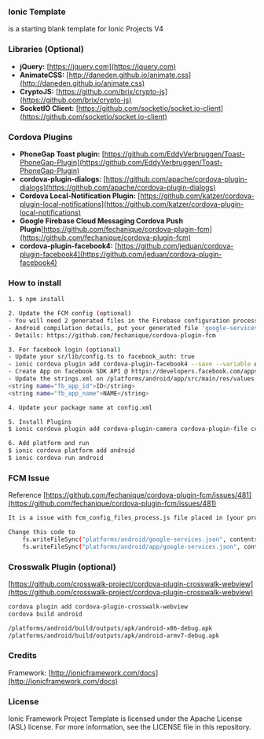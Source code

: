 ### Ionic Template
is a starting blank template for Ionic Projects V4

### Libraries (Optional)
* **jQuery:** [https://jquery.com](https://jquery.com)
* **AnimateCSS:** [http://daneden.github.io/animate.css](http://daneden.github.io/animate.css)
* **CryptoJS:** [https://github.com/brix/crypto-js](https://github.com/brix/crypto-js)
* **SocketIO Client:** [https://github.com/socketio/socket.io-client](https://github.com/socketio/socket.io-client)

### Cordova Plugins
* **PhoneGap Toast plugin:** [https://github.com/EddyVerbruggen/Toast-PhoneGap-Plugin](https://github.com/EddyVerbruggen/Toast-PhoneGap-Plugin)
* **cordova-plugin-dialogs:** [https://github.com/apache/cordova-plugin-dialogs](https://github.com/apache/cordova-plugin-dialogs)
* **Cordova Local-Notification Plugin:** [https://github.com/katzer/cordova-plugin-local-notifications](https://github.com/katzer/cordova-plugin-local-notifications)
* **Google Firebase Cloud Messaging Cordova Push Plugin**[https://github.com/fechanique/cordova-plugin-fcm](https://github.com/fechanique/cordova-plugin-fcm)
* **cordova-plugin-facebook4:** [https://github.com/jeduan/cordova-plugin-facebook4](https://github.com/jeduan/cordova-plugin-facebook4)

### How to install
```sh
1. $ npm install

2. Update the FCM config (optional)
- You will need 2 generated files in the Firebase configuration process (see docs: https://firebase.google.com/docs/).
- Android compilation details, put your generated file 'google-services.json' in the project root folder.
- Details: https://github.com/fechanique/cordova-plugin-fcm

3. For facebook login (optional)
- Update your sr/lib/config.ts to facebook_auth: true
- ionic cordova plugin add cordova-plugin-facebook4 --save --variable APP_ID="YOU_APP_ID" --variable APP_NAME="YOU_APPLICATION_NAME"
- Create App on facebook SDK API @ https://developers.facebook.com/apps
- Update the strings.xml on /platforms/android/app/src/main/res/values and the plugin details on /plugin
<string name="fb_app_id">ID</string>
<string name="fb_app_name">NAME</string>

4. Update your package name at config.xml

5. Install Plugins
$ ionic cordova plugin add cordova-plugin-camera cordova-plugin-file cordova-plugin-dialogs

6. Add platform and run
$ ionic cordova platform add android
$ ionic cordova run android
```

### FCM Issue
Reference [https://github.com/fechanique/cordova-plugin-fcm/issues/481](https://github.com/fechanique/cordova-plugin-fcm/issues/481)
```sh
It is a issue with fcm_config_files_process.js file placed in [your project]/plugins/scripts

Change this code to
	fs.writeFileSync("platforms/android/google-services.json", contents);
    fs.writeFileSync("platforms/android/app/google-services.json", contents);
```

### Crosswalk Plugin (optional)
[https://github.com/crosswalk-project/cordova-plugin-crosswalk-webview](https://github.com/crosswalk-project/cordova-plugin-crosswalk-webview)

```sh
cordova plugin add cordova-plugin-crosswalk-webview
cordova build android

/platforms/android/build/outputs/apk/android-x86-debug.apk
/platforms/android/build/outputs/apk/android-armv7-debug.apk
```

### Credits
Framework: [http://ionicframework.com/docs](http://ionicframework.com/docs)

### License
Ionic Framework Project Template is licensed under the Apache License (ASL) license. For more information, see the LICENSE file in this repository.

